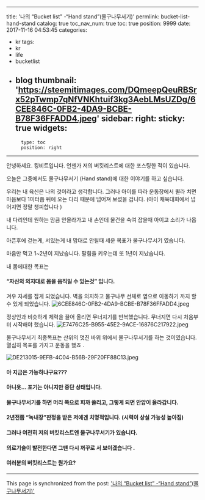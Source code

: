 
---
title: '나의 “Bucket list” -“Hand stand”(물구나무서기)'
permlink: bucket-list-hand-stand
catalog: true
toc_nav_num: true
toc: true
position: 9999
date: 2017-11-16 04:53:45
categories:
- kr
tags:
- kr
- life
- bucketlist
- blog
thumbnail: 'https://steemitimages.com/DQmeepQeuRBSrx52pTwmp7qNfVNKhtuif3kg3AebLMsUZDg/6CEE846C-0FB2-4DA9-BCBE-B78F36FFADD4.jpeg'
sidebar:
    right:
        sticky: true
widgets:
    -
        type: toc
        position: right
---


안녕하세요. 킹비트입니다. 
언젠가 저의 버킷리스트에 대한 포스팅한 적이 있습니다. 

오늘은 그중에서도 물구나무서기 (Hand stand)에 대한 이야기를 하고 싶습니다. 

우리는 내 육신은 나의 것이라고 생각합니다. 그러나 아이를 따라 운동장에서 뛸라 치면 마음보다 1미터쯤 뒤에 오는 다리 때문에 넘어져 보셨을 겁니다. 
(아이 채육대회에서 넘어지면 정말 챙피합니다 )

내 다리인데 원하는 맘큼 안올라가고
내 손인데 물건을 숙여 잡을때 아이고 소리가 나옵니다. 

아픈후에 걷는게, 서있는게 내 맘대로 안될때 세운 목표가 물구나무서기 였습니다.  

마음만 먹고 1~2년이 지났습니다.  팔힘을 키우는데 또 1년이 지났습니다.  

내 몸에대한 목표는
#### “자신의 의지대로 몸을 움직일 수 있는것” 입니다. 

겨우 자세를 잡게 되었습니다. 벽을 의지하고 물구나무 선체로 옆으로 이동하기 까지 할수 있게 되었습니다. 
![6CEE846C-0FB2-4DA9-BCBE-B78F36FFADD4.jpeg](https://steemitimages.com/DQmeepQeuRBSrx52pTwmp7qNfVNKhtuif3kg3AebLMsUZDg/6CEE846C-0FB2-4DA9-BCBE-B78F36FFADD4.jpeg)

정상인과 비슷하게 체력을 끌어 올리면 무너지기를 반복했습니다. 무너지면 다시 처음부터 시작해야 했습니다. 
![E7476C25-B955-45E2-9ACE-16876C217922.jpeg](https://steemitimages.com/DQmbabJ8jtZbNrD3aVrmEqhet5TDeXGDvsxA3osRrsDjc4V/E7476C25-B955-45E2-9ACE-16876C217922.jpeg)

물구나무서기 최종목표는 산위의 멋진 바위 위에서 물구나무서기를 하는 것이였습니다. 열심히 목표를 가지고 운동을 했죠 .

![DE213015-9EFB-4C04-B56B-29F20FF88C13.jpeg](https://steemitimages.com/DQmdahE6R9WtGX1gbF9k5LsLixKqZ5Y7oZ4vz2dyqJWQHAm/DE213015-9EFB-4C04-B56B-29F20FF88C13.jpeg)


#### 아 지금은 가능하냐구요???
#### 아니욧... 포기는 아니지만 중단 상태입니다. 
#### 물구나무서기를 하면 머리 쪽으로 피까 쏠리고, 그렇게 되면 안압이 올라갑니다. 
#### 2년전쯤 “녹내장”판정을 받은 저에겐 치명적입니다. (시력이 상실 가능성 높아짐)
#### 그러나 여전히 저의 버킷리스트엔 물구나무서기가 있습니다.  
#### 의료기술이 발전한다면 그땐 다시 꺼꾸로 서 보이겠습니다 . 

#### 여러분의 버킷리스트는 뭔가요?

- - -

This page is synchronized from the post: ['나의 “Bucket list” -“Hand stand”(물구나무서기)'](https://steemit.com/@kingbit/bucket-list-hand-stand)
